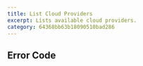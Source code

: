 ```yaml
---
title: List Cloud Providers
excerpt: Lists available cloud providers.
category: 64368bb63b18090510bad286
---
```


## Error Code
